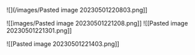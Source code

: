 ![](/images/Pasted image 20230501220803.png]]


![[images/Pasted image 20230501221208.png]]
![[Pasted image 20230501221301.png]]

![[Pasted image 20230501221403.png]]
